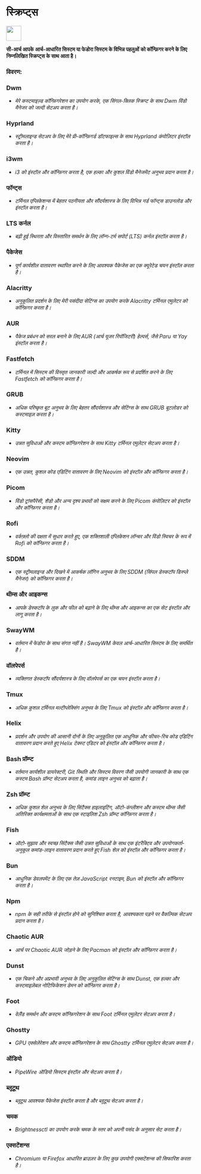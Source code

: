 # स्क्रिप्ट्स

<img src="https://cdn-icons-png.flaticon.com/128/3721/3721643.png" width="40" />

**सी-आर्च आपके आर्च-आधारित सिस्टम या फेडोरा सिस्टम के विभिन्न पहलुओं को कॉन्फ़िगर करने के लिए निम्नलिखित स्क्रिप्ट्स के साथ आता है।**

### विवरण:

### Dwm
- *मेरे कस्टमाइज़्ड कॉन्फ़िगरेशन का उपयोग करके, एक सिंगल-क्लिक स्क्रिप्ट के साथ Dwm विंडो मैनेजर को जल्दी सेटअप करता है।*

### Hyprland
- *स्ट्रीमलाइन्ड सेटअप के लिए मेरे प्री-कॉन्फ़िगर्ड डॉटफाइल्स के साथ Hyprland कंपोज़िटर इंस्टॉल करता है।*

### i3wm
- *i3 को इंस्टॉल और कॉन्फ़िगर करता है, एक हल्का और कुशल विंडो मैनेजमेंट अनुभव प्रदान करता है।*

### फॉन्ट्स
- *टर्मिनल एप्लिकेशन्स में बेहतर पठनीयता और सौंदर्यशास्त्र के लिए विभिन्न नर्ड फॉन्ट्स डाउनलोड और इंस्टॉल करता है।*

### LTS कर्नल
- *बढ़ी हुई स्थिरता और विस्तारित समर्थन के लिए लॉन्ग-टर्म सपोर्ट (LTS) कर्नल इंस्टॉल करता है।*

### पैकेजेस
- *पूर्ण कार्यशील वातावरण स्थापित करने के लिए आवश्यक पैकेजेस का एक क्यूरेटेड चयन इंस्टॉल करता है।*

### Alacritty
- *अनुकूलित प्रदर्शन के लिए मेरी पसंदीदा सेटिंग्स का उपयोग करके Alacritty टर्मिनल एमुलेटर को कॉन्फ़िगर करता है।*

### AUR
- *पैकेज प्रबंधन को सरल बनाने के लिए AUR (आर्च यूजर रिपॉजिटरी) हेल्पर्स, जैसे Paru या Yay इंस्टॉल करता है।*

### Fastfetch
- *टर्मिनल में सिस्टम की विस्तृत जानकारी जल्दी और आकर्षक रूप से प्रदर्शित करने के लिए Fastfetch को कॉन्फ़िगर करता है।*

### GRUB
- *अधिक परिष्कृत बूट अनुभव के लिए बेहतर सौंदर्यशास्त्र और सेटिंग्स के साथ GRUB बूटलोडर को कस्टमाइज़ करता है।*

### Kitty
- *उन्नत सुविधाओं और कस्टम कॉन्फ़िगरेशन के साथ Kitty टर्मिनल एमुलेटर सेटअप करता है।*

### Neovim
- *एक उन्नत, कुशल कोड एडिटिंग वातावरण के लिए Neovim को इंस्टॉल और कॉन्फ़िगर करता है।*

### Picom
- *विंडो ट्रांसपैरेंसी, शैडो और अन्य दृश्य प्रभावों को सक्षम करने के लिए Picom कंपोज़िटर को इंस्टॉल और कॉन्फ़िगर करता है।*

### Rofi
- *वर्कफ़्लो की दक्षता में सुधार करते हुए, एक शक्तिशाली एप्लिकेशन लॉन्चर और विंडो स्विचर के रूप में Rofi को कॉन्फ़िगर करता है।*

### SDDM
- *एक स्ट्रीमलाइन्ड और दिखने में आकर्षक लॉगिन अनुभव के लिए SDDM (सिंपल डेस्कटॉप डिस्प्ले मैनेजर) को कॉन्फ़िगर करता है।*

### थीम्स और आइकन्स
- *आपके डेस्कटॉप के लुक और फील को बढ़ाने के लिए थीम्स और आइकन्स का एक सेट इंस्टॉल और लागू करता है।*

### SwayWM
- *वर्तमान में फेडोरा के साथ संगत नहीं है। SwayWM केवल आर्च-आधारित सिस्टम के लिए समर्थित है।*

### वॉलपेपर्स
- *व्यक्तिगत डेस्कटॉप सौंदर्यशास्त्र के लिए वॉलपेपर्स का एक चयन इंस्टॉल करता है।*

### Tmux
- *अधिक कुशल टर्मिनल मल्टीप्लेक्सिंग अनुभव के लिए Tmux को इंस्टॉल और कॉन्फ़िगर करता है।*

### Helix
- *प्रदर्शन और उपयोग की आसानी दोनों के लिए अनुकूलित एक आधुनिक और फीचर-रिच कोड एडिटिंग वातावरण प्रदान करते हुए Helix टेक्स्ट एडिटर को इंस्टॉल और कॉन्फ़िगर करता है।*

### Bash प्रॉम्प्ट
- *वर्तमान कार्यशील डायरेक्टरी, Git स्थिति और सिस्टम विवरण जैसी उपयोगी जानकारी के साथ एक कस्टम Bash प्रॉम्प्ट सेटअप करता है, कमांड लाइन अनुभव को बढ़ाता है।*

### Zsh प्रॉम्प्ट
- *अधिक कुशल शेल अनुभव के लिए सिंटैक्स हाइलाइटिंग, ऑटो-कंप्लीशन और कस्टम थीम्स जैसी अतिरिक्त कार्यक्षमताओं के साथ एक स्टाइलिश Zsh प्रॉम्प्ट कॉन्फ़िगर करता है।*

### Fish 
- *ऑटो-सुझाव और स्वच्छ सिंटैक्स जैसी उन्नत सुविधाओं के साथ एक इंटरैक्टिव और उपयोगकर्ता-अनुकूल कमांड-लाइन वातावरण प्रदान करते हुए Fish शेल को इंस्टॉल और कॉन्फ़िगर करता है।*

### Bun  
- *आधुनिक डेवलपमेंट के लिए एक तेज़ JavaScript रनटाइम, Bun को इंस्टॉल और कॉन्फ़िगर करता है।*  

### Npm  
- *npm के सही तरीके से इंस्टॉल होने को सुनिश्चित करता है, आवश्यकता पड़ने पर वैकल्पिक सेटअप प्रदान करता है।*  

### Chaotic AUR
- *आर्च पर Chaotic AUR जोड़ने के लिए Pacman को इंस्टॉल और कॉन्फ़िगर करता है।*

### Dunst
- *एक चिकने और अप्रभावी अनुभव के लिए अनुकूलित सेटिंग्स के साथ Dunst, एक हल्का और कस्टमाइज़ेबल नोटिफिकेशन डेमन को कॉन्फ़िगर करता है।*

### Foot
- *वेलैंड समर्थन और कस्टम कॉन्फ़िगरेशन के साथ Foot टर्मिनल एमुलेटर सेटअप करता है।*

### Ghostty
- *GPU एक्सेलेरेशन और कस्टम कॉन्फ़िगरेशन के साथ Ghostty टर्मिनल एमुलेटर सेटअप करता है।*

### ऑडियो
- *PipeWire ऑडियो सिस्टम इंस्टॉल और सेटअप करता है।*

### ब्लूटूथ
- *ब्लूटूथ आवश्यक पैकेजेस इंस्टॉल करता है और ब्लूटूथ सेटअप करता है।*

### चमक 
- *Brightnessctl का उपयोग करके चमक के स्तर को अपनी पसंद के अनुसार सेट करता है।* 

### एक्सटेंशन्स
- *Chromium या Firefox आधारित ब्राउज़र के लिए कुछ उपयोगी एक्सटेंशन्स की सिफारिश करता है।*